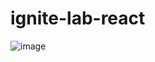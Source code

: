 # ignite-lab-react

![image](https://user-images.githubusercontent.com/35532721/175777156-0cb350bd-2b73-4483-8648-fce334b3b73b.png)
